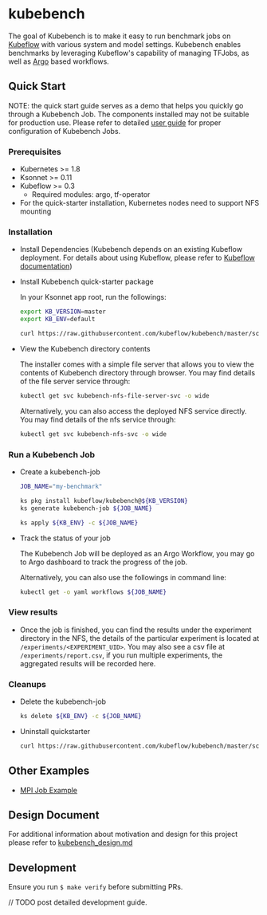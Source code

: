 # kubebench

The goal of Kubebench is to make it easy to run benchmark jobs on [Kubeflow](https://github.com/kubeflow/kubeflow) with various system and model settings. Kubebench enables benchmarks by leveraging Kubeflow's capability of managing TFJobs, as well as [Argo](https://github.com/argoproj/argo) based workflows.


## Quick Start

NOTE: the quick start guide serves as a demo that helps you quickly go through a Kubebench Job. The components installed may not be suitable for production use. Please refer to detailed [user guide](doc/user_guide.md) for proper configuration of Kubebench Jobs.

### Prerequisites

  - Kubernetes >= 1.8
  - Ksonnet >= 0.11
  - Kubeflow >= 0.3
    - Required modules: argo, tf-operator
  - For the quick-starter installation, Kubernetes nodes need to support NFS mounting

### Installation

  - Install Dependencies (Kubebench depends on an existing Kubeflow deployment. For details about using Kubeflow, please refer to [Kubeflow documentation](https://www.kubeflow.org/docs/started/getting-started/))

  - Install Kubebench quick-starter package

    In your Ksonnet app root, run the followings:

    ```bash
    export KB_VERSION=master
    export KB_ENV=default

    curl https://raw.githubusercontent.com/kubeflow/kubebench/master/scripts/install_quickstarter.sh | bash
    ```

  - View the Kubebench directory contents

    The installer comes with a simple file server that allows you to view the contents of Kubebench directory through browser. You may find details of the file server service through:

    ```bash
    kubectl get svc kubebench-nfs-file-server-svc -o wide
    ```

    Alternatively, you can also access the deployed NFS service directly. You may find details of the nfs service through:

    ```bash
    kubectl get svc kubebench-nfs-svc -o wide
    ```

### Run a Kubebench Job

  - Create a kubebench-job

    ```bash
    JOB_NAME="my-benchmark"

    ks pkg install kubeflow/kubebench@${KB_VERSION}
    ks generate kubebench-job ${JOB_NAME}

    ks apply ${KB_ENV} -c ${JOB_NAME}
    ```

  - Track the status of your job

    The Kubebench Job will be deployed as an Argo Workflow, you may go to Argo dashboard to track the progress of the job.

    Alternatively, you can also use the followings in command line:

    ```bash
    kubectl get -o yaml workflows ${JOB_NAME}
    ```

### View results

  - Once the job is finished, you can find the results under the experiment directory in the NFS, the details of the particular experiment is located at `/experiments/<EXPERIMENT_UID>`. You may also see a csv file at `/experiments/report.csv`, if you run multiple experiments, the aggregated results will be recorded here.

### Cleanups

  - Delete the kubebench-job

    ```bash
    ks delete ${KB_ENV} -c ${JOB_NAME}
    ```

  - Uninstall quickstarter

    ```bash
    curl https://raw.githubusercontent.com/kubeflow/kubebench/master/scripts/uninstall_quickstarter.sh | bash
    ```

## Other Examples
  - [MPI Job Example](examples/src/mpi/README.md)

## Design Document

For additional information about motivation and design for this project please refer to [kubebench_design.md](./doc/kubebench_design.md)


## Development

Ensure you run `$ make verify` before submitting PRs. 

// TODO post detailed development guide.
